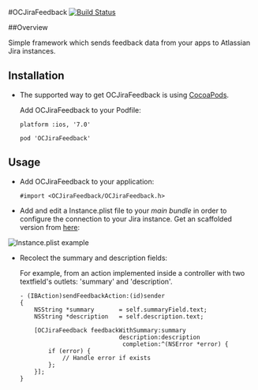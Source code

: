 #OCJiraFeedback 
[![Build Status](https://travis-ci.org/vbergae/OCJiraFeedback.png?branch=master)](https://travis-ci.org/vbergae/OCJiraFeedback)

##Overview

Simple framework which sends feedback data from your apps to Atlassian Jira instances.

## Installation

- The supported way to get OCJiraFeedback is using [CocoaPods](http://cocoapods.org/).

	Add OCJiraFeedback to your Podfile:


	```
	platform :ios, '7.0'

	pod 'OCJiraFeedback'
	```

## Usage

* Add OCJiraFeedback to your application:

	```
	#import <OCJiraFeedback/OCJiraFeedback.h>
	```

* Add and edit a Instance.plist file to your *main bundle* in order to configure the connection to your Jira instance. Get an scaffolded version from [here](https://github.com/vbergae/OCJiraFeedback/blob/master/src/OCJiraFeedback/Instance.plist.distribution):

![Instance.plist example](http://files.victorberga.com/instance_plist_example.png)

* Recolect the summary and description fields:

	For example, from an action implemented inside a controller with two textfield's outlets: 'summary' and 'description'.

	```
	- (IBAction)sendFeedbackAction:(id)sender
	{
		NSString *summary 		= self.summaryField.text;
		NSString *description 	= self.description.text;
	
    	[OCJiraFeedback feedbackWithSummary:summary
        	                    description:description
            	                 completion:^(NSError *error) {
	        if (error) {
    	        // Handle error if exists
        	};
	    }];
	}
	```